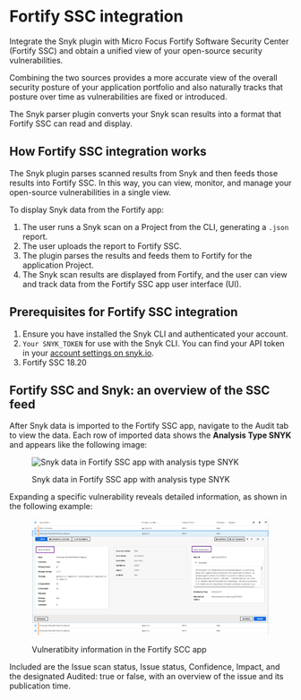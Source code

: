 # Fortify SSC integration

Integrate the Snyk plugin with Micro Focus Fortify Software Security Center (Fortify SSC) and obtain a unified view of your open-source security vulnerabilities.

Combining the two sources provides a more accurate view of the overall security posture of your application portfolio and also naturally tracks that posture over time as vulnerabilities are fixed or introduced.

The Snyk parser plugin converts your Snyk scan results into a format that Fortify SSC can read and display.

## How Fortify SSC integration works

The Snyk plugin parses scanned results from Snyk and then feeds those results into Fortify SSC. In this way, you can view, monitor, and manage your open-source vulnerabilities in a single view.

To display Snyk data from the Fortify app:

1. The user runs a Snyk scan on a Project from the CLI, generating a `.json` report.
2. The user uploads the report to Fortify SSC.
3. The plugin parses the results and feeds them to Fortify for the application Project.
4. The Snyk scan results are displayed from Fortify, and the user can view and track data from the Fortify SSC app user interface (UI).

## Prerequisites for Fortify SSC integration

1. Ensure you have installed the Snyk CLI and authenticated your account.
2. `Your SNYK_TOKEN` for use with the Snyk CLI. You can find your API token in your [account settings on snyk.io](https://app.snyk.io/account/).
3. Fortify SSC 18.20

## Fortify SSC and Snyk: an overview of the SSC feed

After Snyk data is imported to the Fortify SSC app, navigate to the Audit tab to view the data. Each row of imported data shows the **Analysis Type SNYK** and appears like the following image:

<figure><img src="../../.gitbook/assets/uuid-f0589274-f59a-1834-6e85-7abdc09b42e9-en.png" alt="Snyk data in Fortify SSC app with analysis type SNYK"><figcaption><p>Snyk data in Fortify SSC app with analysis type SNYK</p></figcaption></figure>

Expanding a specific vulnerability reveals detailed information, as shown in the following example:

<figure><img src="../../.gitbook/assets/image (1) (2) (3).png" alt="Vulneratibity information in the Fortify SCC app"><figcaption><p>Vulneratibity information in the Fortify SCC app</p></figcaption></figure>

Included are the Issue scan status, Issue status, Confidence, Impact, and the designated Audited: true or false, with an overview of the issue and its publication time.
